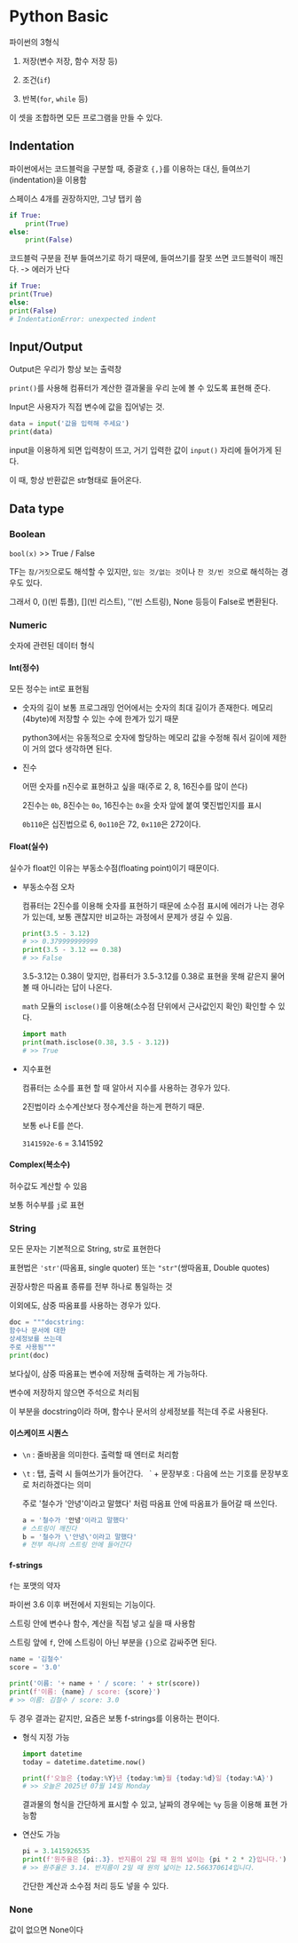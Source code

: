 # Python Basic

파이썬의 3형식

1. 저장(변수 저장, 함수 저장 등)

1. 조건(`if`)

1. 반복(`for`, `while` 등)

이 셋을 조합하면 모든 프로그램을 만들 수 있다.

## Indentation

파이썬에서는 코드블럭을 구분할 때, 중괄호 `{,}`를 이용하는 대신, 들여쓰기 (indentation)을 이용함

스페이스 4개를 권장하지만, 그냥 탭키 씀

```py
if True:
    print(True)
else:
    print(False)
```

코드블럭 구분을 전부 들여쓰기로 하기 때문에, 들여쓰기를 잘못 쓰면 코드블럭이 깨진다. -> 에러가 난다

```py
if True:
print(True)
else:
print(False)
# IndentationError: unexpected indent
```

## Input/Output

Output은 우리가 항상 보는 출력창

`print()`를 사용해 컴퓨터가 계산한 결과물을 우리 눈에 볼 수 있도록 표현해 준다.

Input은 사용자가 직접 변수에 값을 집어넣는 것.

```py
data = input('값을 입력해 주세요')
print(data)
```
input을 이용하게 되면 입력창이 뜨고, 거기 입력한 값이 `input()` 자리에 들어가게 된다.

이 때, 항상 반환값은 str형태로 들어온다.

## Data type

### Boolean

`bool(x)` >> True / False

TF는 `참/거짓`으로도 해석할 수 있지만, `있는 것/없는 것`이나 `찬 것/빈 것`으로 해석하는 경우도 있다.

그래서 0, ()(빈 튜플), [](빈 리스트), ''(빈 스트링), None 등등이 False로 변환된다.

### Numeric

숫자에 관련된 데이터 형식

#### Int(정수)

모든 정수는 int로 표현됨


- 숫자의 길이
    보통 프로그래밍 언어에서는 숫자의 최대 길이가 존재한다. 메모리(4byte)에 저장할 수 있는 수에 한계가 있기 때문

    python3에서는 유동적으로 숫자에 할당하는 메모리 값을 수정해 줘서 길이에 제한이 거의 없다 생각하면 된다.

- 진수

    어떤 숫자를 n진수로 표현하고 싶을 때(주로 2, 8, 16진수를 많이 쓴다)

    2진수는 `0b`, 8진수는 `0o`, 16진수는 `0x`을 숫자 앞에 붙여 몇진법인지를 표시

    `0b110`은 십진법으로 6, `0o110`은 72, `0x110`은 272이다.

#### Float(실수)

실수가 float인 이유는 부동소수점(floating point)이기 때문이다.

- 부동소수점 오차

    컴퓨터는 2진수를 이용해 숫자를 표현하기 때문에 소수점 표시에 에러가 나는 경우가 있는데, 보통 괜찮지만 비교하는 과정에서 문제가 생길 수 있음.

    ```py
    print(3.5 - 3.12)
    # >> 0.379999999999
    print(3.5 - 3.12 == 0.38)
    # >> False
    ```
    3.5-3.12는 0.38이 맞지만, 컴퓨터가 3.5-3.12를 0.38로 표현을 못해 같은지 물어볼 때 아니라는 답이 나온다.

    `math` 모듈의 `isclose()`를 이용해(소수점 단위에서 근사값인지 확인) 확인할 수 있다.
    ```py
    import math
    print(math.isclose(0.38, 3.5 - 3.12))
    # >> True
    ```

- 지수표현

    컴퓨터는 소수를 표현 할 때 알아서 지수를 사용하는 경우가 있다.

    2진법이라 소수계산보다 정수계산을 하는게 편하기 때문.

    보통 e나 E를 쓴다.

    `3141592e-6` = 3.141592

#### Complex(복소수)

허수값도 계산할 수 있음

보통 허수부를 `j`로 표현

### String

모든 문자는 기본적으로 String, str로 표현한다

표현법은 `'str'`(따옴표, single quoter) 또는 `"str"`(쌍따옴표, Double quotes)

권장사항은 따옴표 종류를 전부 하나로 통일하는 것

이외에도, 삼중 따옴표를 사용하는 경우가 있다.

```py
doc = """docstring: 
함수나 문서에 대한
상세정보를 쓰는데
주로 사용됨"""
print(doc)
```
보다싶이, 삼중 따옴표는 변수에 저장해 출력하는 게 가능하다.

변수에 저장하지 않으면 주석으로 처리됨

이 부분을 docstring이라 하며, 함수나 문서의 상세정보를 적는데 주로 사용된다.

#### 이스케이프 시퀀스

- `\n` : 줄바꿈을 의미한다. 출력할 때 엔터로 처리함
- `\t` : 탭, 출력 시 들여쓰기가 들어간다.
` `\` + 문장부호 : 다음에 쓰는 기호를 문장부호로 처리하겠다는 의미

    주로 '철수가 '안녕'이라고 말했다' 처럼 따옴표 안에 따옴표가 들어갈 때 쓰인다.
    ```py
    a = '철수가 '안녕'이라고 말했다'
    # 스트링이 깨진다
    b = '철수가 \'안녕\'이라고 말했다'
    # 전부 하나의 스트링 안에 들어간다
    ```

#### f-strings

`f`는 포맷의 약자

파이썬 3.6 이후 버전에서 지원되는 기능이다.

스트링 안에 변수나 함수, 계산을 직접 넣고 싶을 때 사용함

스트링 앞에 `f`, 안에 스트링이 아닌 부분을 `{}`으로 감싸주면 된다.

```py
name = '김철수'
score = '3.0'

print('이름: '+ name + ' / score: ' + str(score))
print(f'이름: {name} / score: {score}')
# >> 이름: 김철수 / score: 3.0
```
두 경우 결과는 같지만, 요즘은 보통 f-strings를 이용하는 편이다.

- 형식 지정 가능

    ```py
    import datetime
    today = datetime.datetime.now()

    print(f'오늘은 {today:%Y}년 {today:%m}월 {today:%d}일 {today:%A}')
    # >> 오늘은 2025년 07월 14일 Monday
    ```

    결과물의 형식을 간단하게 표시할 수 있고, 날짜의 경우에는 `%y` 등을 이용해 표현 가능함

- 연산도 가능

    ```py
    pi = 3.1415926535
    print(f'원주율은 {pi:.3}. 반지름이 2일 때 원의 넓이는 {pi * 2 * 2}입니다.')
    # >> 원주율은 3.14. 반지름이 2일 때 원의 넓이는 12.566370614입니다.
    ```

    간단한 계산과 소수점 처리 등도 넣을 수 있다.


### None

값이 없으면 None이다